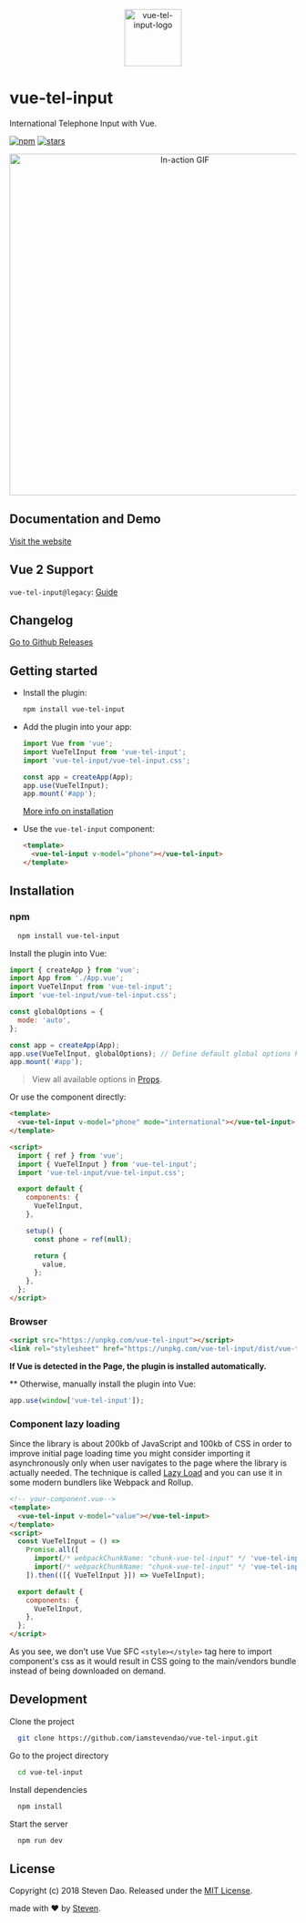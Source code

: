 <p align="center">
<img width="100" alt="vue-tel-input-logo" src="https://vue-tel-input.iamstevendao.com/hero.png"/>
</p>

# vue-tel-input

International Telephone Input with Vue.

[![npm](https://img.shields.io/npm/dt/vue-tel-input.svg)](https://www.npmjs.com/package/vue-tel-input) [![stars](https://img.shields.io/github/stars/iamstevendao/vue-tel-input.svg)](https://github.com/iamstevendao/vue-tel-input)

<p align="center">
<img width="600" alt="In-action GIF" src="https://thumbs.gfycat.com/EducatedPoliteBluefintuna-size_restricted.gif"/>
</p>

## Documentation and Demo

[Visit the website](https://vue-tel-input.iamstevendao.com/)

## Vue 2 Support

`vue-tel-input@legacy`: [Guide](https://vue-tel-input.iamstevendao.com/guide/legacy.html)

## Changelog

[Go to Github Releases](https://github.com/iamstevendao/vue-tel-input/releases)

## Getting started

- Install the plugin:

  ```sh
  npm install vue-tel-input
  ```

- Add the plugin into your app:

  ```javascript
  import Vue from 'vue';
  import VueTelInput from 'vue-tel-input';
  import 'vue-tel-input/vue-tel-input.css';

  const app = createApp(App);
  app.use(VueTelInput);
  app.mount('#app');
  ```

  [More info on installation](#installation)

- Use the `vue-tel-input` component:

  ```html
  <template>
    <vue-tel-input v-model="phone"></vue-tel-input>
  </template>
  ```

## Installation

### npm

```bash
  npm install vue-tel-input
```

Install the plugin into Vue:

```javascript
import { createApp } from 'vue';
import App from './App.vue';
import VueTelInput from 'vue-tel-input';
import 'vue-tel-input/vue-tel-input.css';

const globalOptions = {
  mode: 'auto',
};

const app = createApp(App);
app.use(VueTelInput, globalOptions); // Define default global options here (optional)
app.mount('#app');
```

> View all available options in [Props](https://vue-tel-input.iamstevendao.com/usage/props.html).

Or use the component directly:

```html
<template>
  <vue-tel-input v-model="phone" mode="international"></vue-tel-input>
</template>

<script>
  import { ref } from 'vue';
  import { VueTelInput } from 'vue-tel-input';
  import 'vue-tel-input/vue-tel-input.css';

  export default {
    components: {
      VueTelInput,
    },

    setup() {
      const phone = ref(null);

      return {
        value,
      };
    },
  };
</script>
```

### Browser

```html
<script src="https://unpkg.com/vue-tel-input"></script>
<link rel="stylesheet" href="https://unpkg.com/vue-tel-input/dist/vue-tel-input.css" />
```

**If Vue is detected in the Page, the plugin is installed automatically.**

\*\* Otherwise, manually install the plugin into Vue:

```js
app.use(window['vue-tel-input']);
```

### Component lazy loading

Since the library is about 200kb of JavaScript and 100kb of CSS in order to improve initial page loading time you might consider importing it asynchronously only when user navigates to the page where the library is actually needed. The technique is called [Lazy Load](https://webpack.js.org/guides/lazy-loading/) and you can use it in some modern bundlers like Webpack and Rollup.

```html
<!-- your-component.vue-->
<template>
  <vue-tel-input v-model="value"></vue-tel-input>
</template>
<script>
  const VueTelInput = () =>
    Promise.all([
      import(/* webpackChunkName: "chunk-vue-tel-input" */ 'vue-tel-input'),
      import(/* webpackChunkName: "chunk-vue-tel-input" */ 'vue-tel-input/vue-tel-input.css'),
    ]).then(([{ VueTelInput }]) => VueTelInput);

  export default {
    components: {
      VueTelInput,
    },
  };
</script>
```

As you see, we don't use Vue SFC `<style></style>` tag here to import component's css as it would result in CSS going to the main/vendors bundle instead of being downloaded on demand.

## Development

Clone the project

```bash
  git clone https://github.com/iamstevendao/vue-tel-input.git
```

Go to the project directory

```bash
  cd vue-tel-input
```

Install dependencies

```bash
  npm install
```

Start the server

```bash
  npm run dev
```

## License

Copyright (c) 2018 Steven Dao.
Released under the [MIT License](https://github.com/iamstevendao/vue-tel-input/blob/master/LICENSE).

made with &#x2764; by [Steven](https://github.com/iamstevendao).
